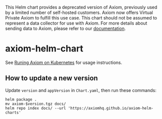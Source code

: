 This Helm chart provides a deprecated version of Axiom, previously used by a limited number of self-hosted customers. Axiom now offers Virtual Private Axiom to fulfill this use case. This chart should not be assumed to represent a data collector for use with Axiom. For more details about sending data to Axiom, please refer to our [documentation](https://www.axiom.co/docs/).

# axiom-helm-chart

See [Runing Axiom on Kubernetes](https://www.axiom.co/docs/install/kubernetes)
for usage instructions.

## How to update a new version

Update `version` and `appVersion` in `Chart.yaml`, then run these commands:

```shell
helm package .
mv axiom-$version.tgz docs/
helm repo index docs/ --url 'https://axiomhq.github.io/axiom-helm-charts'
```
